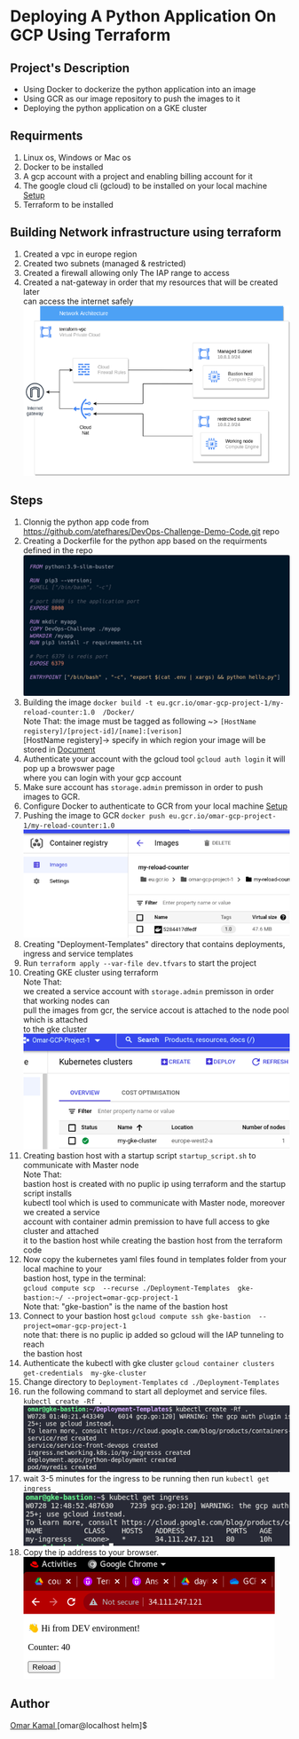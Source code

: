 # Deploying A Python Application On GCP Using Terraform

## Project's Description

- Using Docker to dockerize the python application into an image
- Using GCR as our image repository to push the images to it
- Deploying the python application on a GKE cluster


## Requirments

1. Linux os, Windows or Mac os  
2. Docker to be installed 
3. A gcp account with a project and enabling billing account for it
4. The google cloud cli (gcloud) to be installed on your local machine [ Setup ](https://cloud.google.com/sdk/docs/install)
5. Terraform to be installed 


## Building Network infrastructure using terraform 

1. Created a vpc in europe region
2. Created two subnets (managed & restricted)
3. Created a firewall allowing only The IAP range to access 
4. Created a nat-gateway in order that my resources that will be created later <br />
   can access the internet safely<br /> 
![](./images/network.png "The example")


## Steps

1. Clonnig the python app code from https://github.com/atefhares/DevOps-Challenge-Demo-Code.git repo
2. Creating a Dockerfile for the python app based on the requirments defined in the repo  
![](./images/docker.png "The dockerfile")
3. Building the image `docker build -t eu.gcr.io/omar-gcp-project-1/my-reload-counter:1.0  /Docker/` <br /> 
    Note That: the image must be tagged as following ~> `[HostName registery]/[project-id]/[name]:[verison]` <br /> 
    [HostName registery]-> specify in which region your image will be stored in [ Document ](https://cloud.google.com/container-registry/docs/pushing-and-pulling) 
4. Authenticate your account with the gcloud tool `gcloud auth login` it will pop up a browswer page  <br /> 
   where you can login with your gcp account
5. Make sure account has `storage.admin` premisson in order to push images to GCR.
6. Configure Docker to authenticate to GCR from your local machine [Setup](https://cloud.google.com/container-registry/docs/advanced-authentication)
7. Pushing the image to GCR `docker push eu.gcr.io/omar-gcp-project-1/my-reload-counter:1.0`
![](./images/gcr.png "The gcr")
8. Creating "Deployment-Templates" directory that contains deployments, ingress and service templates
9. Run `terraform apply --var-file dev.tfvars` to start the project
9. Creating GKE cluster using terraform <br />
   Note That: <br /> 
    we created a service account with `storage.admin` premisson in order that working nodes can <br />
    pull the images from gcr, the service accout is attached to the node pool which is attached <br />
    to the gke cluster 
![](./images/gke.png "The gke")
10. Creating bastion host with a startup script `startup_script.sh` to communicate with Master node <br />
    Note That: <br /> 
    bastion host is created with no puplic ip using terraform and the startup script installs <br />
    kubectl tool which is used to communicate with Master node, moreover we created a service<br />
    account with container admin premission to have full access to gke cluster and attached<br />
    it to the bastion host while creating the bastion host from the terraform code
11. Now copy the kubernetes yaml files found in templates folder from your local machine to your <br />
    bastion host, type in the terminal: <br />
    `gcloud compute scp  --recurse ./Deployment-Templates  gke-bastion:~/ --project=omar-gcp-project-1` <br />
    Note that: "gke-bastion" is the name of the bastion host
12. Connect to your bastion host `gcloud compute ssh gke-bastion  --project=omar-gcp-project-1` <br />
    note that: there is no puplic ip added so gcloud will the IAP tunneling to reach <br />
    the bastion host
13. Authenticate the kubectl with gke cluster `gcloud container clusters get-credentials  my-gke-cluster `
14. Change directory to `Deployment-Templates` `cd ./Deployment-Templates`
15. run the following command to start all deploymet and service files. `kubectl create -Rf .`<br />
![](./images/kubectl.png "kubectl")
16. wait 3-5 minutes for the ingress to be running then run `kubectl get ingress`<br />
![](./images/ingress.png "ingress")
17. Copy the ip address to your browser.<br />
![](./images/browser.png "testing")


## Author

[Omar Kamal ](https://www.linkedin.com/in/omar-soliman-617188208/)[omar@localhost helm]$ 
